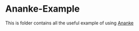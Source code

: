 # Ananke-Example
This is folder contains all the useful example of using [Ananke](https://github.com/MHDFlows/Ananke.jl)
